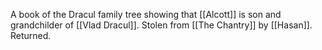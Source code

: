 A book of the Dracul family tree showing that [[Alcott]] is son and grandchilder of [[Vlad Dracul]].
Stolen from [[The Chantry]] by [[Hasan]]. Returned.